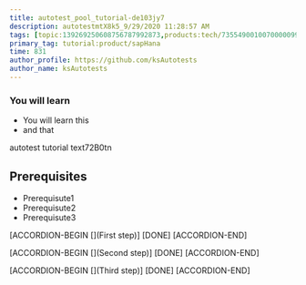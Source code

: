 ```yaml
---
title: autotest_pool_tutorial-de103jy7
description: autotestmtX8k5_9/29/2020 11:28:57 AM
tags: [topic:139269250608756787992873,products:tech/73554900100700000996,tutorial:experience/advanced]
primary_tag: tutorial:product/sapHana
time: 831
author_profile: https://github.com/ksAutotests
author_name: ksAutotests
---
```

### You will learn
- You will learn this
- and that

autotest tutorial text72B0tn

## Prerequisites
- Prerequisute1
- Prerequisute2
- Prerequisute3

[ACCORDION-BEGIN [](First step)]
[DONE]
[ACCORDION-END]

[ACCORDION-BEGIN [](Second step)]
[DONE]
[ACCORDION-END]

[ACCORDION-BEGIN [](Third step)]
[DONE]
[ACCORDION-END]

